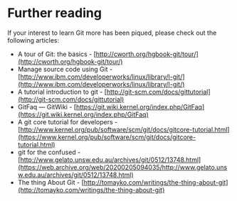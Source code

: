 # Further reading

If your interest to learn Git more has been piqued, please check out the following articles:

* A tour of Git: the basics - [http://cworth.org/hgbook-git/tour/](http://cworth.org/hgbook-git/tour/)
* Manage source code using Git - [http://www.ibm.com/developerworks/linux/library/l-git/](http://www.ibm.com/developerworks/linux/library/l-git/)
* A tutorial introduction to git - [http://git-scm.com/docs/gittutorial](http://git-scm.com/docs/gittutorial)
* GitFaq — GitWiki - [https://git.wiki.kernel.org/index.php/GitFaq](https://git.wiki.kernel.org/index.php/GitFaq)
* A git core tutorial for developers - [http://www.kernel.org/pub/software/scm/git/docs/gitcore-tutorial.html](https://www.kernel.org/pub/software/scm/git/docs/gitcore-tutorial.html)
* git for the confused - [http://www.gelato.unsw.edu.au/archives/git/0512/13748.html](https://web.archive.org/web/20200205094035/http://www.gelato.unsw.edu.au/archives/git/0512/13748.html)
* The thing About Git - [http://tomayko.com/writings/the-thing-about-git](http://tomayko.com/writings/the-thing-about-git)
